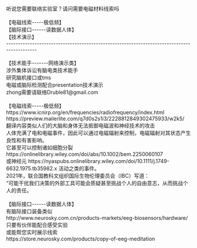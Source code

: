 <br>
<br>
<br>
听说您需要联络实验室？请问需要电磁材料线索吗<br>
<br>
【电磁线索-----极低频】<br>
【脑际接口------读数据人体】<br>
【技术演示】<br>
-------------------------------------------------------------------------------------------<br>
<br>
【技术能手-------网络演示类】<br>
涉外集体诉讼有脑电类技术能手<br>
研究脑机接口或tms<br>
电磁或脑际检测配合presentation技术演示<br>
zhong需要请联络Druble81@gmail.com<br>
<br>
【电磁线索-----极低频】<br>
https://www.icnirp.org/en/frequencies/radiofrequency/index.html<br>
https://preview.mailerlite.com/q7d0s2s1i3/2228812849302475933/w2k5/<br>
翻译内容类似人们的大脑和身体无法抵御电磁波和神经技术的攻击<br>
人体充满了电和电磁事件，因此可以通过电磁辐射来控制，电磁辐射对其状态产生良性和有害影响。<br>
它甚至可以控制诸如细胞分裂 https://onlinelibrary.wiley.com/doi/abs/10.1002/bem.2250060107 <br>
或神经元 https://nyaspubs.onlinelibrary.wiley.com/doi/10.1111/j.1749-6632.1975.tb35982.x 活动之类的事件。<br>
2021年，联合国教科文组织国际生物伦理委员会（IBC）写道：<br>
“可能干扰我们决策的外部工具可能会质疑甚至挑战个人的自由意志，从而挑战个人的责任。<br>
<br>
【脑际接口------读数据人体】<br>
有脑际接口装备类似<br>
http://www.neurosky.com.cn/products-markets/eeg-biosensors/hardware/<br>
只要有伙伴能配合感受实验<br>
或能帮您实时展示线索<br>
https://store.neurosky.com/products/copy-of-eeg-meditation<br>
<br>
<br>
<br>
<br>
<br>
<br>
<br>









